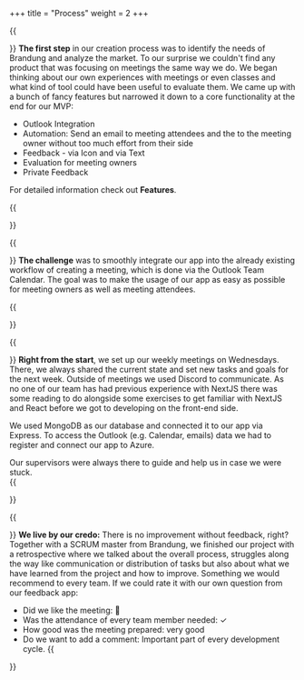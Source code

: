 +++
title = "Process"
weight = 2
+++

{{<section title="How did we start">}}
**The first step** in our creation process was to identify the needs of Brandung and analyze the market. To our surprise we couldn't find any product that was focusing on meetings the same way we do.
We began thinking about our own experiences with meetings or even classes and what kind of tool could have been useful to evaluate them. We came up with a bunch of fancy features but narrowed it down to a core functionality at the end for our MVP:

- Outlook Integration
- Automation: Send an email to meeting attendees and the to the meeting owner without too much effort from their side
- Feedback - via Icon and via Text
- Evaluation for meeting owners
- Private Feedback

For detailed information check out **Features**.

{{</section>}}

{{<section title="Challenges">}}
**The challenge** was to smoothly integrate our app into the already existing workflow of creating a meeting, which is done via the Outlook Team Calendar. The goal was to make the usage of our app as easy as possible for meeting owners as well as meeting attendees.

{{</section>}}

{{<section title="Development Process">}}
**Right from the start**, we set up our weekly meetings on Wednesdays. There, we always shared the current state and set new tasks and goals for the next week. Outside of meetings we used Discord to communicate.
As no one of our team has had previous experience with NextJS there was some reading to do alongside some exercises to get familiar with NextJS and React before we got to developing on the front-end side.

We used MongoDB as our database and connected it to our app via Express. To access the Outlook (e.g. Calendar, emails) data we had to register and connect our app to Azure.

Our supervisors were always there to guide and help us in case we were stuck.  
{{</section>}}

{{<section title="Retrospective: Feedback for ourselves ">}}
**We live by our credo:** There is no improvement without feedback, right? Together with a SCRUM master from Brandung, we finished our project with a retrospective where we talked about the overall process, struggles along the way like communication or distribution of tasks but also about what we have learned from the project and how to improve. Something we would recommend to every team. If we could rate it with our own question from our feedback app:

- Did we like the meeting: 🙂
- Was the attendance of every team member needed: ✓
- How good was the meeting prepared: very good
- Do we want to add a comment: Important part of every development cycle.
  {{</section>}}
